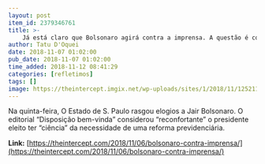 ```yaml
---
layout: post
item_id: 2379346761
title: >-
    Já está claro que Bolsonaro agirá contra a imprensa. A questão é como a imprensa agirá com Bolsonaro.
author: Tatu D'Oquei
date: 2018-11-07 01:02:00
pub_date: 2018-11-07 01:02:00
time_added: 2018-11-12 08:41:29
categories: [refletimos]
tags: []
image: https://theintercept.imgix.net/wp-uploads/sites/1/2018/11/12521120-high-min-1541524043.jpeg?auto=compress%2Cformat&q=90&fit=crop&w=1200&h=800
---
```


Na quinta-feira, O Estado de S. Paulo rasgou elogios a Jair Bolsonaro. O editorial “Disposição bem-vinda” considerou “reconfortante” o presidente eleito ter “ciência” da necessidade de uma reforma previdenciária.

**Link:** [https://theintercept.com/2018/11/06/bolsonaro-contra-imprensa/](https://theintercept.com/2018/11/06/bolsonaro-contra-imprensa/)

